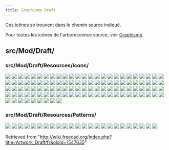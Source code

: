 ```yaml
---
title: Graphisme Draft
---
```

Ces icônes se trouvent dans le chemin source indiqué.

Pour toutes les icônes de l'arborescence source, voir [Graphisme](/Artwork/fr "Artwork/fr").

## src/Mod/Draft/

### src/Mod/Draft/Resources/Icons/

![](/images/Draft_2DShapeView.svg)
![](/images/Draft_AddConstruction.svg)
![](/images/Draft_AddNamedGroup.svg)
![](/images/Draft_AddPoint.svg)
![](/images/Draft_AddToGroup.svg)
![](/images/Draft_AddToLayer.svg)
![](/images/Draft_Annotation_Style.svg)
![](/images/Draft_Apply.svg)
![](/images/Draft_Arc.svg)
![](/images/Draft_Arc_3Points.svg)
![](/images/Draft_Array.svg)
![](/images/Draft_AutoGroup.svg)
![](/images/Draft_AutoGroup_off.svg)
![](/images/Draft_AutoGroup_on.svg)
![](/images/Draft_BezCurve.svg)
![](/images/Draft_BezSharpNode.svg)
![](/images/Draft_BezSymNode.svg)
![](/images/Draft_BezTanNode.svg)
![](/images/Draft_BSpline.svg)
![](/images/Draft_Circle.svg)
![](/images/Draft_CircularArray.svg)
![](/images/Draft_CircularLinkArray.svg)
![](/images/Draft_Clone.svg)
![](/images/Draft_Construction.svg)
![](/images/Draft_CubicBezCurve.svg)
![](/images/Draft_Cursor.svg)
![](/images/Draft_DelPoint.svg)
![](/images/Draft_Dimension.svg)
![](/images/Draft_Dimension_Tree.svg)
![](/images/Draft_DimensionAngular.svg)
![](/images/Draft_DimensionRadius.svg)
![](/images/Draft_Dot.svg)
![](/images/Draft_Downgrade.svg)
![](/images/Draft_Draft.svg)
![](/images/Draft_Draft2Sketch.svg)
![](/images/Draft_Edit.svg)
![](/images/Draft_Ellipse.svg)
![](/images/Draft_Facebinder.svg)
![](/images/Draft_Facebinder_Provider.svg)
![](/images/Draft_Fillet.svg)
![](/images/Draft_Finish.svg)
![](/images/Draft_FlipDimension.svg)
![](/images/Draft_Grid.svg)
![](/images/Draft_Hatch.svg)
![](/images/Draft_Heal.svg)
![](/images/Draft_Join.svg)
![](/images/Draft_Label.svg)
![](/images/Draft_Layer.svg)
![](/images/Draft_LayerManager.svg)
![](/images/Draft_Layers.svg)
![](/images/Draft_Line.svg)
![](/images/Draft_LinkArray.svg)
![](/images/Draft_Lock.svg)
![](/images/Draft_Macro.svg)
![](/images/Draft_Mirror.svg)
![](/images/Draft_Move.svg)
![](/images/Draft_N-Curve.svg)
![](/images/Draft_N-Linear.svg)
![](/images/Draft_N-Polygon.svg)
![](/images/Draft_NewLayer.svg)
![](/images/Draft_Offset.svg)
![](/images/Draft_PathArray.svg)
![](/images/Draft_PathLinkArray.svg)
![](/images/Draft_PathTwistedArray.svg)
![](/images/Draft_PathTwistedLinkArray.svg)
![](/images/Draft_PlaneProxy.svg)
![](/images/Draft_Point.svg)
![](/images/Draft_PointArray.svg)
![](/images/Draft_PointLinkArray.svg)
![](/images/Draft_PolarArray.svg)
![](/images/Draft_PolarLinkArray.svg)
![](/images/Draft_Polygon.svg)
![](/images/Draft_Rectangle.svg)
![](/images/Draft_Rotate.svg)
![](/images/Draft_Scale.svg)
![](/images/Draft_SelectGroup.svg)
![](/images/Draft_SelectPlane.svg)
![](/images/Draft_ShapeString.svg)
![](/images/Draft_ShapeString_tree.svg)
![](/images/Draft_Slope.svg)
![](/images/Draft_Snap.svg)
![](/images/Draft_Snap_Angle.svg)
![](/images/Draft_Snap_Center.svg)
![](/images/Draft_Snap_Dimensions.svg)
![](/images/Draft_Snap_Endpoint.svg)
![](/images/Draft_Snap_Extension.svg)
![](/images/Draft_Snap_Grid.svg)
![](/images/Draft_Snap_Intersection.svg)
![](/images/Draft_Snap_Lock.svg)
![](/images/Draft_Snap_Midpoint.svg)
![](/images/Draft_Snap_Near.svg)
![](/images/Draft_Snap_Ortho.svg)
![](/images/Draft_Snap_Parallel.svg)
![](/images/Draft_Snap_Perpendicular.svg)
![](/images/Draft_Snap_Special.svg)
![](/images/Draft_Snap_WorkingPlane.svg)
![](/images/Draft_Split.svg)
![](/images/Draft_Stretch.svg)
![](/images/Draft_SubelementHighlight.svg)
![](/images/Draft_SwitchMode.svg)
![](/images/Draft_Text.svg)
![](/images/Draft_Trimex.svg)
![](/images/Draft_Upgrade.svg)
![](/images/Draft_VisGroup.svg)
![](/images/Draft_Wipe.svg)
![](/images/Draft_Wire.svg)
![](/images/Draft_WireToBSpline.svg)
![](/images/Preferences-draft.svg)
![](/images/Workbench_Draft.svg)

### src/Mod/Draft/Resources/Patterns/

![](/images/Aluminium.svg)
![](/images/Brick01.svg)
![](/images/Concrete.svg)
![](/images/Cross.svg)
![](/images/Cuprous.svg)
![](/images/Diagonal1.svg)
![](/images/Diagonal2.svg)
![](/images/Earth.svg)
![](/images/General_steel.svg)
![](/images/Glass.svg)
![](/images/Hatch45L.svg)
![](/images/Hatch45R.svg)
![](/images/Hbone.svg)
![](/images/Line.svg)
![](/images/Plastic.svg)
![](/images/Plus.svg)
![](/images/Simple.svg)
![](/images/Solid.svg)
![](/images/Square.svg)
![](/images/Steel.svg)
![](/images/Titanium.svg)
![](/images/Wood.svg)
![](/images/Woodgrain.svg)
![](/images/Zinc.svg)

Retrieved from "<http://wiki.freecad.org/index.php?title=Artwork_Draft/fr&oldid=1547635>"